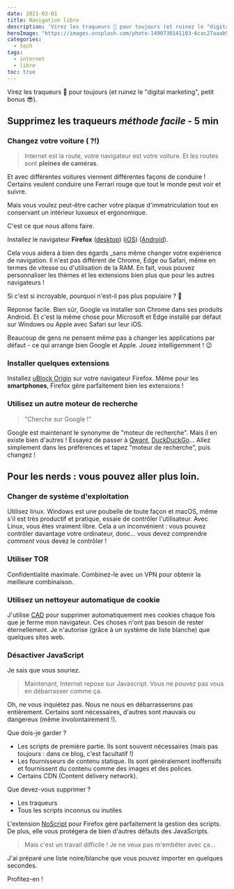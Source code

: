 ```yaml
---
date: 2021-03-01
title: Navigation libre
description: 'Virez les traqueurs 👀 pour toujours (et ruinez le "digital marketing", petit bonus 😎)'
heroImage: "https://images.unsplash.com/photo-1490730141103-6cac27aaab94?ixid=MXwxMjA3fDB8MHxwaG90by1wYWdlfHx8fGVufDB8fHw%3D&ixlib=rb-1.2.1&auto=format&fit=crop&w=2100&q=80"
categories:
  - tech
tags:
  - internet
  - libre
toc: true
---
```


Virez les traqueurs 👀 pour toujours (et ruinez le "digital marketing", petit bonus 😎).

## Supprimez les traqueurs _méthode facile_ - 5 min

### Changez votre voiture ( ?!)

> Internet est la route, votre navigateur est votre voiture.
> Et les routes sont **pleines de caméras**.

Et avec différentes voitures viennent différentes façons de conduire ! Certains veulent conduire une Ferrari rouge que tout le monde peut voir et suivre.

Mais vous voulez peut-être cacher votre plaque d'immatriculation tout en conservant un intérieur luxueux et ergonomique.

C'est ce que nous allons faire.

Installez le navigateur **Firefox** ([desktop](https://www.mozilla.org/fr/firefox/new/)) ([iOS](https://apps.apple.com/fr/app/navigateur-web-firefox/id989804926)) ([Android](https://play.google.com/store/apps/details?id=org.mozilla.firefox)).

Cela vous aidera à bien des égards \_sans même changer votre expérience de navigation. Il n'est pas différent de Chrome, Edge ou Safari, même en termes de vitesse ou d'utilisation de la RAM. En fait, vous pouvez personnaliser les thèmes et les extensions bien plus que pour les autres navigateurs !

Si c'est si incroyable, pourquoi n'est-il pas plus populaire ? 🤔

Réponse facile. Bien sûr, Google va installer son Chrome dans ses produits Android. Et c'est la même chose pour Microsoft et Edge installé par défaut sur Windows ou Apple avec Safari sur leur iOS.

Beaucoup de gens ne pensent même pas à changer les applications par défaut - ce qui arrange bien Google et Apple. Jouez intelligemment ! 😉

### Installer quelques extensions

Installez [uBlock Origin](https://addons.mozilla.org/en-US/firefox/addon/ublock-origin/) sur votre navigateur Firefox. Même pour les **smartphones**, Firefox gère parfaitement bien les extensions !

### Utilisez un autre moteur de recherche

> "Cherche sur Google !"

Google est maintenant le synonyme de "moteur de recherche". Mais il en existe bien d'autres ! Essayez de passer à [Qwant](https://www.qwant.com/), [DuckDuckGo](https://duckduckgo.com/)... Allez simplement dans les préférences et tapez "moteur de recherche", puis changez !

## Pour les nerds : vous pouvez aller plus loin.

### Changer de système d'exploitation

Utilisez linux. Windows est une poubelle de toute façon et macOS, même s'il est très productif et pratique, essaie de contrôler l'utilisateur. Avec Linux, vous êtes vraiment libre. Cela a un inconvénient : vous pouvez contrôler davantage votre ordinateur, donc... vous devez comprendre _comment_ vous devez le contrôler !

### Utiliser TOR

Confidentialité maximale. Combinez-le avec un VPN pour obtenir la meilleure combinaison.

### Utilisez un nettoyeur automatique de cookie

J'utilise [CAD](https://addons.mozilla.org/fr/firefox/addon/cookie-autodelete/) pour supprimer automatiquement mes cookies chaque fois que je ferme mon navigateur. Ces choses n'ont pas besoin de rester éternellement. Je n'autorise (grâce à un système de liste blanche) que quelques sites web.

### Désactiver JavaScript

Je sais que vous souriez.

> Maintenant, Internet repose sur Javascript. Vous ne pouvez pas vous en débarrasser comme ça.

Oh, ne vous inquiétez pas. Nous ne nous en débarrasserons pas entièrement. Certains sont nécessaires, d'autres sont mauvais ou dangereux (même involontairement !).

Que dois-je garder ?

- Les scripts de première partie. Ils sont souvent nécessaires (mais pas toujours : dans ce blog, c'est facultatif !)
- Les fournisseurs de contenu statique. Ils sont généralement inoffensifs et fournissent du contenu comme des images et des polices.
- Certains CDN (Content delivery network).

Que devez-vous supprimer ?

- Les traqueurs
- Tous les scripts inconnus ou inutiles

L'extension [NoScript](https://addons.mozilla.org/fr/firefox/addon/noscript/) pour Firefox gère parfaitement la gestion des scripts. De plus, elle vous protégera de bien d'autres défauts des JavaScripts.

> Mais c'est un travail difficile ! Je ne veux pas m'embêter avec ça...

J'ai préparé une liste noire/blanche que vous pouvez importer en quelques secondes.

Profitez-en !
